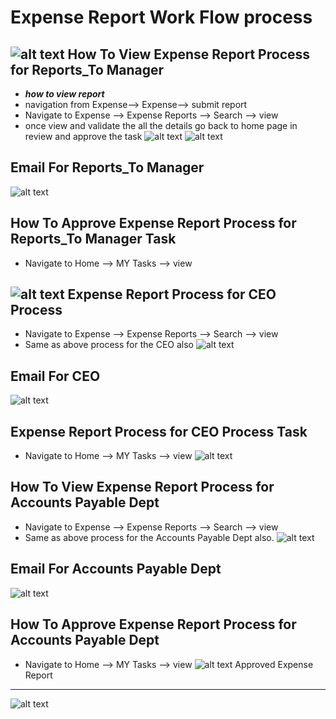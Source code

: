 Expense Report Work Flow process
==========
![alt text](../../images/expense/Expense-Request-Process-Flow.png "Expense Reports")
How To View Expense Report Process for Reports_To Manager
----
 - ***how to view report***
 - navigation from Expense--> Expense--> submit report
 - Navigate to Expense --> Expense Reports --> Search --> view
 - once view and validate the all the details go back to home page in review and approve the task
![alt text](../../images/expense/expense-reportsto-manager.png "Expense Reports")
![alt text](../../images/expense/view-expense-authorization.png "Expense Reports")

Email For Reports_To Manager
----
![alt text](../../images/expense/Email_reportstomanager.png "Expense Reports")

How To Approve Expense Report Process for Reports_To Manager Task
----
 - Navigate to Home --> MY Tasks --> view

![alt text](../../images/expense/expense-pending-manager-approval-task.png "Expense Reports")
Expense Report Process for CEO Process
----
- Navigate to Expense --> Expense Reports --> Search --> view
- Same as above process for the CEO also
![alt text](../../images/expense/pending-ceo-approval.png "Expense Reports")

Email For CEO
----
![alt text](../../images/expense/Email_CEOapprovaleamil.png "Expense Reports")

Expense Report Process for CEO Process Task
----
 - Navigate to Home --> MY Tasks --> view
![alt text](../../images/expense/exepnse-ceo-approval-task.png "Expense Reports")

How To View Expense Report Process for Accounts Payable Dept
----
 - Navigate to Expense --> Expense Reports --> Search --> view
 - Same as above process for the Accounts Payable Dept also.
![alt text](../../images/expense/pending-accounts-approval.png "Expense Reports")

Email For Accounts Payable Dept
----
![alt text](../../images/expense/email_accounts.png "Expense Reports")

How To Approve Expense Report Process for Accounts Payable Dept
----
 - Navigate to Home --> MY Tasks --> view
![alt text](../../images/expense/expense-pending-accounts-approval-task.png "Expense Reports")
Approved Expense Report
----
![alt text](../../images/expense/approved-expense-report.png "Expense Reports")
